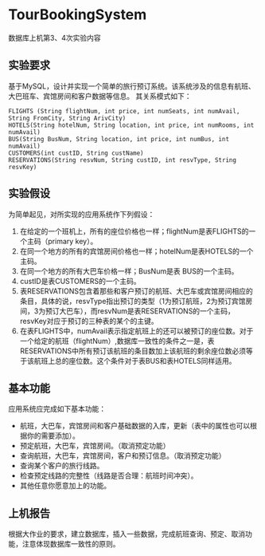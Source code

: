 # TourBookingSystem
数据库上机第3、4次实验内容


## 实验要求
基于MySQL，设计并实现一个简单的旅行预订系统。该系统涉及的信息有航班、大巴班车、宾馆房间和客户数据等信息。 
其关系模式如下：  
```
FLIGHTS (String flightNum, int price, int numSeats, int numAvail, String FromCity, String ArivCity)  
HOTELS(String hotelNum, String location, int price, int numRooms, int numAvail)  
BUS(String BusNum, String location, int price, int numBus, int numAvail)
CUSTOMERS(int custID, String custName)
RESERVATIONS(String resvNum, String custID, int resvType, String resvKey)
```

## 实验假设
为简单起见，对所实现的应用系统作下列假设：
  1. 在给定的一个班机上，所有的座位价格也一样；flightNum是表FLIGHTS的一个主码（primary key）。 
  2. 在同一个地方的所有的宾馆房间价格也一样；hotelNum是表HOTELS的一个主码。 
  3. 在同一个地方的所有大巴车价格一样；BusNum是表 BUS的一个主码。 
  4. custID是表CUSTOMERS的一个主码。 
  5. 表RESERVATIONS包含着那些和客户预订的航班、大巴车或宾馆房间相应的条目，具体的说，resvType指出预订的类型（1为预订航班，2为预订宾馆房间，3为预订大巴车），而resvNum是表RESERVATIONS的一个主码，resvKey对应于预订的三种表的某个的主键。 
  6. 在表FLIGHTS中，numAvail表示指定航班上的还可以被预订的座位数。对于一个给定的航班（flightNum）,数据库一致性的条件之一是，表RESERVATIONS中所有预订该航班的条目数加上该航班的剩余座位数必须等于该航班上总的座位数。这个条件对于表BUS和表HOTELS同样适用。 

## 基本功能
应用系统应完成如下基本功能：  
-  航班，大巴车，宾馆房间和客户基础数据的入库，更新（表中的属性也可以根据你的需要添加）。   
-  预定航班，大巴车，宾馆房间。（取消预定功能）   
-  查询航班，大巴车，宾馆房间，客户和预订信息。（取消预定功能）   
-  查询某个客户的旅行线路。   
-  检查预定线路的完整性（线路是否合理：航班时间冲突）。   
-  其他任意你愿意加上的功能。   

## 上机报告
根据大作业的要求，建立数据库，插入一些数据，完成航班查询、预定、取消功能，注意体现数据库一致性的原则。

